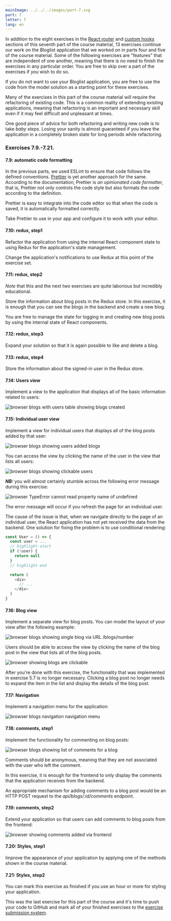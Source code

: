 ```yaml
---
mainImage: ../../../images/part-7.svg
part: 7
letter: f
lang: en
---
```


<div class="content">

In addition to the eight exercises in the [React router](/en/part7/react_router) and [custom hooks](en/part7/custom_hooks) sections of this seventh part of the course material, 13 exercises continue our work on the Bloglist application that we worked on in parts four and five of the course material. Some of the following exercises are "features" that are independent of one another, meaning that there is no need to finish the exercises in any particular order. You are free to skip over a part of the exercises if you wish to do so.

If you do not want to use your Bloglist application, you are free to use the code from the model solution as a starting point for these exercises.

Many of the exercises in this part of the course material will require the refactoring of existing code. This is a common reality of extending existing applications, meaning that refactoring is an important and necessary skill even if it may feel difficult and unpleasant at times.

One good piece of advice for both refactoring and writing new code is to take <i>baby steps</i>. Losing your sanity is almost guaranteed if you leave the application in a completely broken state for long periods while refactoring.

</div>

<div class="tasks">

### Exercises 7.9.-7.21.

#### 7.9: automatic code formatting

In the previous parts, we used ESLint to ensure that code follows the defined conventions.  [Prettier](https://prettier.io/) is yet another approach for the same. According to the documentation, Prettier is <i>an opinionated code formatter</i>, that is, Prettier not only controls the code style but also formats the code according to the definition.

Prettier is easy to integrate into the code editor so that when the code is saved, it is automatically formatted correctly.

Take Prettier to use in your app and configure it to work with your editor.

#### 7.10: redux, step1

Refactor the application from using the internal React component state to using Redux for the application's state management.

Change the application's notifications to use Redux at this point of the exercise set.

#### 7.11: redux, step2

<i>Note</i> that this and the next two exercises are quite laborious but incredibly educational.

Store the information about blog posts in the Redux store. In this exercise, it is enough that you can see the blogs in the backend and create a new blog.

You are free to manage the state for logging in and creating new blog posts by using the internal state of React components.

#### 7.12: redux, step3

Expand your solution so that it is again possible to like and delete a blog.

#### 7.13: redux, step4

Store the information about the signed-in user in the Redux store.

#### 7.14: Users view

Implement a view to the application that displays all of the basic information related to users:

![browser blogs with users table showing blogs created](../../images/7/41.png)

#### 7.15: Individual user view

Implement a view for individual users that displays all of the blog posts added by that user:

![browser blogs showing users added blogs](../../images/7/44.png)

You can access the view by clicking the name of the user in the view that lists all users:

![browser blogs showing clickable users](../../images/7/43.png)

<i>**NB:**</i> you will almost certainly stumble across the following error message during this exercise:

![browser TypeError cannot read property name of undefined](../../images/7/42ea.png)

The error message will occur if you refresh the page for an individual user.

The cause of the issue is that, when we navigate directly to the page of an individual user, the React application has not yet received the data from the backend. One solution for fixing the problem is to use conditional rendering:

```js
const User = () => {
  const user = ...
  // highlight-start
  if (!user) {
    return null
  }
  // highlight-end

  return (
    <div>
      // ...
    </div>
  )
}
```

#### 7.16: Blog view

Implement a separate view for blog posts. You can model the layout of your view after the following example:

![browser blogs showing single blog via URL /blogs/number](../../images/7/45.png)

Users should be able to access the view by clicking the name of the blog post in the view that lists all of the blog posts.

![browser showing blogs are clickable](../../images/7/46.png)

After you're done with this exercise, the functionality that was implemented in exercise 5.7 is no longer necessary. Clicking a blog post no longer needs to expand the item in the list and display the details of the blog post.

#### 7.17: Navigation

Implement a navigation menu for the application:

![browser blogs navigation navigation menu](../../images/7/47.png)

#### 7.18: comments, step1

Implement the functionality for commenting on blog posts:

![browser blogs showing list of comments for a blog](../../images/7/48.png)

Comments should be anonymous, meaning that they are not associated with the user who left the comment.

In this exercise, it is enough for the frontend to only display the comments that the application receives from the backend.

An appropriate mechanism for adding comments to a blog post would be an HTTP POST request to the <i>api/blogs/:id/comments</i> endpoint.

#### 7.19: comments, step2

Extend your application so that users can add comments to blog posts from the frontend:

![browser showing comments added via frontend](../../images/7/49.png)

#### 7.20: Styles, step1

Improve the appearance of your application by applying one of the methods shown in the course material.

#### 7.21: Styles, step2

You can mark this exercise as finished if you use an hour or more for styling your application.

This was the last exercise for this part of the course and it's time to push your code to GitHub and mark all of your finished exercises to the [exercise submission system](https://study.cs.helsinki.fi/stats/courses/fullstack2023).

</div>
